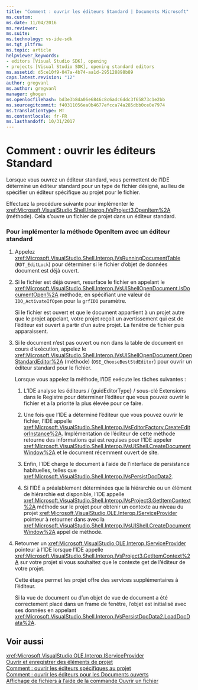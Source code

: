 ```yaml
---
title: "Comment : ouvrir les éditeurs Standard | Documents Microsoft"
ms.custom: 
ms.date: 11/04/2016
ms.reviewer: 
ms.suite: 
ms.technology: vs-ide-sdk
ms.tgt_pltfrm: 
ms.topic: article
helpviewer_keywords:
- editors [Visual Studio SDK], opening
- projects [Visual Studio SDK], opening standard editors
ms.assetid: d5ce10f9-047a-4b74-aa1d-295128898b89
caps.latest.revision: "12"
author: gregvanl
ms.author: gregvanl
manager: ghogen
ms.openlocfilehash: bd3e3b8da06e6846c8c6adc6ddc3f65873c1e2bb
ms.sourcegitcommit: f40311056ea0b4677efcca74a285dbb0ce0e7974
ms.translationtype: MT
ms.contentlocale: fr-FR
ms.lasthandoff: 10/31/2017
---
```

# <a name="how-to-open-standard-editors"></a>Comment : ouvrir les éditeurs Standard
Lorsque vous ouvrez un éditeur standard, vous permettent de l’IDE détermine un éditeur standard pour un type de fichier désigné, au lieu de spécifier un éditeur spécifique au projet pour le fichier.  
  
 Effectuez la procédure suivante pour implémenter le <xref:Microsoft.VisualStudio.Shell.Interop.IVsProject3.OpenItem%2A> (méthode). Cela s’ouvre un fichier de projet dans un éditeur standard.  
  
### <a name="to-implement-the-openitem-method-with-a-standard-editor"></a>Pour implémenter la méthode OpenItem avec un éditeur standard  
  
1.  Appelez <xref:Microsoft.VisualStudio.Shell.Interop.IVsRunningDocumentTable> (`RDT_EditLock`) pour déterminer si le fichier d’objet de données document est déjà ouvert.  
  
2.  Si le fichier est déjà ouvert, resurface le fichier en appelant le <xref:Microsoft.VisualStudio.Shell.Interop.IVsUIShellOpenDocument.IsDocumentOpen%2A> méthode, en spécifiant une valeur de `IDO_ActivateIfOpen` pour la `grfIDO` paramètre.  
  
     Si le fichier est ouvert et que le document appartient à un projet autre que le projet appelant, votre projet reçoit un avertissement qui est de l’éditeur est ouvert à partir d’un autre projet. La fenêtre de fichier puis apparaissent.  
  
3.  Si le document n’est pas ouvert ou non dans la table de document en cours d’exécution, appelez le <xref:Microsoft.VisualStudio.Shell.Interop.IVsUIShellOpenDocument.OpenStandardEditor%2A> (méthode) (`OSE_ChooseBestStdEditor`) pour ouvrir un éditeur standard pour le fichier.  
  
     Lorsque vous appelez la méthode, l’IDE exécute les tâches suivantes :  
  
    1.  L’IDE analyse les éditeurs / {guidEditorType} / sous-clé Extensions dans le Registre pour déterminer l’éditeur que vous pouvez ouvrir le fichier et a la priorité la plus élevée pour ce faire.  
  
    2.  Une fois que l’IDE a déterminé l’éditeur que vous pouvez ouvrir le fichier, l’IDE appelle <xref:Microsoft.VisualStudio.Shell.Interop.IVsEditorFactory.CreateEditorInstance%2A>. Implémentation de l’éditeur de cette méthode retourne des informations qui est requises pour l’IDE appeler <xref:Microsoft.VisualStudio.Shell.Interop.IVsUIShell.CreateDocumentWindow%2A> et le document récemment ouvert de site.  
  
    3.  Enfin, l’IDE charge le document à l’aide de l’interface de persistance habituelles, telles que <xref:Microsoft.VisualStudio.Shell.Interop.IVsPersistDocData2>.  
  
    4.  Si l’IDE a préalablement déterminées que la hiérarchie ou un élément de hiérarchie est disponible, l’IDE appelle <xref:Microsoft.VisualStudio.Shell.Interop.IVsProject3.GetItemContext%2A> méthode sur le projet pour obtenir un contexte au niveau du projet <xref:Microsoft.VisualStudio.OLE.Interop.IServiceProvider> pointeur à retourner dans avec la <xref:Microsoft.VisualStudio.Shell.Interop.IVsUIShell.CreateDocumentWindow%2A> appel de méthode.  
  
4.  Retourner un <xref:Microsoft.VisualStudio.OLE.Interop.IServiceProvider> pointeur à l’IDE lorsque l’IDE appelle <xref:Microsoft.VisualStudio.Shell.Interop.IVsProject3.GetItemContext%2A> sur votre projet si vous souhaitez que le contexte get de l’éditeur de votre projet.  
  
     Cette étape permet les projet offre des services supplémentaires à l’éditeur.  
  
     Si la vue de document ou d’un objet de vue de document a été correctement placé dans un frame de fenêtre, l’objet est initialisé avec ses données en appelant <xref:Microsoft.VisualStudio.Shell.Interop.IVsPersistDocData2.LoadDocData%2A>.  
  
## <a name="see-also"></a>Voir aussi  
 <xref:Microsoft.VisualStudio.OLE.Interop.IServiceProvider>   
 [Ouvrir et enregistrer des éléments de projet](../extensibility/internals/opening-and-saving-project-items.md)   
 [Comment : ouvrir les éditeurs spécifiques au projet](../extensibility/how-to-open-project-specific-editors.md)   
 [Comment : ouvrir les éditeurs pour les Documents ouverts](../extensibility/how-to-open-editors-for-open-documents.md)   
 [Affichage de fichiers à l’aide de la commande Ouvrir un fichier](../extensibility/internals/displaying-files-by-using-the-open-file-command.md)